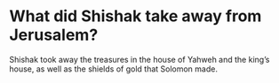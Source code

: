 # What did Shishak take away from Jerusalem?

Shishak took away the treasures in the house of Yahweh and the king’s house, as well as the shields of gold that Solomon made.
